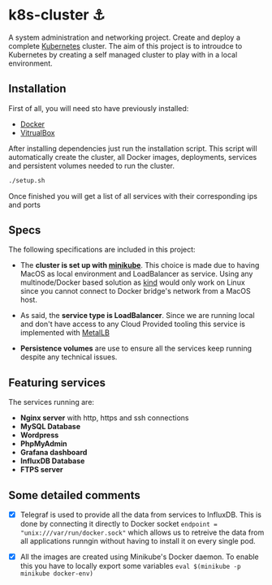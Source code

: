 # k8s-cluster ⚓️

A system administration and networking project. Create and deploy a complete [Kubernetes](https://kubernetes.io/) cluster. The aim of this project is to introudce to Kubernetes by creating a self managed cluster to play with in a local environment.


## Installation

First of all, you will need sto have previously installed:

- [Docker](https://www.docker.com/)
- [VitrualBox](https://www.virtualbox.org/)

After installing dependencies just run the installation script. This script will automatically create the cluster, all Docker images, deployments, services and persistent volumes needed to run the cluster. 

```bash
./setup.sh
```

Once finished you will get a list of all services with their corresponding ips and ports

## Specs

The following specifications are included in this project:

- The **cluster is set up with [minikube](https://minikube.sigs.k8s.io/docs/start/)**. This choice is made due to having MacOS as local environment and LoadBalancer as service. Using any multinode/Docker based solution as [kind](https://kind.sigs.k8s.io/docs/user/quick-start/) would only work on Linux since you cannot connect to Docker bridge's network from a MacOS host.

- As said, the **service type is LoadBalancer**. Since we are running local and don't have access to any Cloud Provided tooling this service is implemented with [MetalLB](https://metallb.universe.tf/)

- **Persistence volumes** are use to ensure all the services keep running despite any technical issues.

## Featuring services

The services running are:
- **Nginx server** with http, https and ssh connections
- **MySQL Database**
- **Wordpress**
- **PhpMyAdmin**
- **Grafana dashboard**
- **InfluxDB Database**
- **FTPS server**

## Some detailed comments

- [x] Telegraf is used to provide all the data from services to InfluxDB. This is done by connecting it directly to Docker socket `endpoint = "unix:///var/run/docker.sock"` which allows us to retreive the data from all applications runngin without having to install it on every single pod.

- [x] All the images are created using Minikube's Docker daemon. To enable this you have to locally export some variables `eval $(minikube -p minikube docker-env)`
